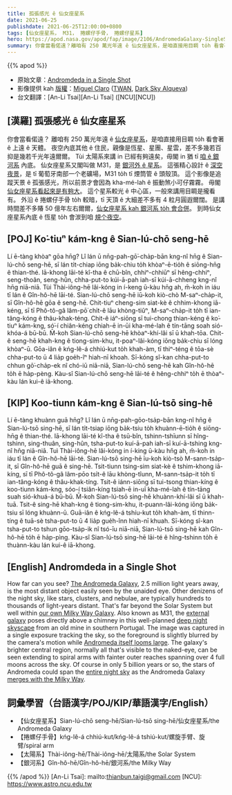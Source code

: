 ```yaml
---
title: 孤張感光 ê 仙女座星系
date: 2021-06-25
publishdate: 2021-06-25T12:00:00+0800
tags: [仙女座星系， M31， 捲螺仔手骨， 捲螺仔星系]
hero: https://apod.nasa.gov/apod/fap/image/2106/AndromedaGalaxy-SingleShotMina-4688-net1200.jpg
summary: 你會當看偌遠？離咱有 250 萬光年遠 ê 仙女座星系，是咱直接用目睭 to̍h 看會著 ê 上遠 ê 天體。
---
```


{{% apod %}}

- 原始文章：[Andromdeda in a Single Shot](https://apod.nasa.gov/apod/ap210625.html)
- 影像提供 kah [版權][copyright]：[Miguel Claro](http://www.miguelclaro.com/wp/) ([TWAN](http://www.twanight.org/claro), [Dark Sky Alqueva](http://www.darkskyalqueva.com/))
- 台文翻譯：[An-Li Tsai][An-Li Tsai] ([NCU][NCU])

## [漢羅] 孤張感光 ê 仙女座星系
你會當看偌遠？
離咱有 250 萬光年遠 ê [仙女座星系][The Andromeda Galaxy]，是咱直接用目睭 to̍h 看會著 ê 上遠 ê 天體。
夜空內底其他 ê 住民，親像是恆星、星團、星雲，差不多幾若百抑是幾若千光年遠爾爾。
Tùi 太陽系來講 in 已經有夠遠矣，毋閣 in 猶 tī [咱 ê 銀河系][our own Milky Way Galaxy] 內底。
仙女座星系又閣叫做 M31，是 [銀河外 ê 星系][external galaxy]。
這張精心設計 ê [深空夜景][deep night skyscape]，是 tī 葡萄牙南部一个老礦場，M31 to̍h tī 煙筒管 ê 頭殼頂。
這个影像是追蹤天景 ê 孤張感光，所以前景才會因為 kha-mé-lah ê 振動煞小可仔霧霧。
毋閣 [仙女座星系看起來是有夠大][Andromeda itself looms large]。
這个星系較光 ê 中心區，一般來講用目睭是攏看有。
外沿 ê 捲螺仔手骨 to̍h 較暗，tī 天頂 ê 大細差不多有 4 粒月圓遐爾闊。
是講時間差不多賰 50 億年左右爾爾，[仙女座星系 kah 銀河系 to̍h 會合併][merges with the Milky Way]。
到時仙女座星系內底 ê 恆星 to̍h 會湠到咱 [規个夜空][entire night sky]。


## [POJ] Ko͘-tiuⁿ kám-kng ê Sian-lú-chō seng-hē
Lí ē-tàng khòaⁿ gōa hn̄g?
Lî lán ū nn̄g-pah-gō͘-cha̍p-bān kng-nî hn̄g ê Sian-lú-chō seng-hē, sī lán ti̍t-chiap iōng ba̍k-chiu to̍h khòaⁿ-ē-tio̍h ê siōng-hn̄g ê thian-thé.
Iā-khong lāi-té kî-tha ê chū-bîn, chhiⁿ-chhiūⁿ sī hêng-chhiⁿ, seng-thoân, seng-hûn, chha-put-to kúi-ā-pah iah-sī kúi-ā-chheng kng-nî hn̄g niā-niā.
Tùi Thài-iông-hē lâi-kóng in í-keng ū-kàu hn̄g ah, m̄-koh in iáu tī lán ê Gîn-hô-hē lāi-té.
Sian-lú-chō seng-hē iū-koh kiò-chò M-saⁿ-cha̍p-it, sī Gîn-hô-hē gōa ê seng-hē.
Chit-tiuⁿ cheng-sim siat-kè ê chhim-khong iā-kéng, sī tī Phô-tô-gâ lâm-pō͘ chi̍t-ê lāu khòng-tiûⁿ, M-saⁿ-cha̍p-it to̍h tī ian-tâng-kóng ê thâu-khak-téng.
Chit-ê iáⁿ-siōng sī tui-chong thian-kéng ê ko͘-tiuⁿ kám-kng, só͘-í chiân-kéng chiah-ē in-ūi kha-mé-lah ê tín-tāng soah sió-khóa-á bū-bū.
M̄-koh Sian-lú-chō seng-hē khòaⁿ-khí-lâi sī ū khah-tōa.
Chit-ê seng-hē khah-kng ê tiong-sim-khu, it-poaⁿ-lâi-kóng iōng ba̍k-chiu sī lóng khòaⁿ-ū.
Gōa-iân ê kńg-lê-á chhiú-kut to̍h khah-àm, tī thiⁿ-téng ê tōa-sè chha-put-to ū 4 lia̍p goe̍h-îⁿ hiah-nī khoah.
Sī-kóng sî-kan chha-put-to chhun gō͘-cha̍p-ek nî chó-iū niā-niā, Sian-lú-chō seng-hē kah Gîn-hô-hē to̍h ē ha̍p-pèng.
Kàu-sî Sian-lú-chō seng-hē lāi-té ê hêng-chhiⁿ to̍h ē thòaⁿ-kàu lán kui-ê iā-khong.


## [KIP] Koo-tiunn kám-kng ê Sian-lú-tsō sing-hē
Lí ē-tàng khuànn guā hn̄g?
Lî lán ū nn̄g-pah-gōo-tsa̍p-bān kng-nî hn̄g ê Sian-lú-tsō sing-hē, sī lán ti̍t-tsiap iōng ba̍k-tsiu to̍h khuànn-ē-tio̍h ê siōng-hn̄g ê thian-thé.
Iā-khong lāi-té kî-tha ê tsū-bîn, tshinn-tshīunn sī hîng-tshinn, sing-thuân, sing-hûn, tsha-put-to kuí-ā-pah iah-sī kuí-ā-tshing kng-nî hn̄g niā-niā.
Tuì Thài-iông-hē lâi-kóng in í-king ū-kàu hn̄g ah, m̄-koh in iáu tī lán ê Gîn-hô-hē lāi-té.
Sian-lú-tsō sing-hē īu-koh kiò-tsò M-sann-tsa̍p-it, sī Gîn-hô-hē guā ê sing-hē.
Tsit-tiunn tsing-sim siat-kè ê tshim-khong iā-kíng, sī tī Phô-tô-gâ lâm-pōo tsi̍t-ê lāu khòng-tîunn, M-sann-tsa̍p-it to̍h tī ian-tâng-kóng ê thâu-khak-tíng.
Tsit-ê iánn-siōng sī tui-tsong thian-kíng ê koo-tiunn kám-kng, sóo-í tsiân-kíng tsiah-ē in-uī kha-mé-lah ê tín-tāng suah sió-khuá-á bū-bū.
M̄-koh Sian-lú-tsō sing-hē khuànn-khí-lâi sī ū khah-tuā.
Tsit-ê sing-hē khah-kng ê tiong-sim-khu, it-puann-lâi-kóng iōng ba̍k-tsiu sī lóng khuànn-ū.
Guā-iân ê kńg-lê-á tshíu-kut to̍h khah-àm, tī thinn-tíng ê tuā-sè tsha-put-to ū 4 lia̍p gue̍h-înn hiah-nī khuah.
Sī-kóng sî-kan tsha-put-to tshun gōo-tsa̍p-ik nî tsó-īu niā-niā, Sian-lú-tsō sing-hē kah Gîn-hô-hē to̍h ē ha̍p-pìng.
Kàu-sî Sian-lú-tsō sing-hē lāi-té ê hîng-tshinn to̍h ē thuànn-kàu lán kui-ê iā-khong.


## [English] Andromdeda in a Single Shot

How far can you see?
[The Andromeda Galaxy][The Andromeda Galaxy], 2.5 million light years away, is the most distant object easily seen by the unaided eye.
Other denizens of the night sky, like stars, clusters, and nebulae, are typically hundreds to thousands of light-years distant.
That's far beyond the Solar System but well within [our own Milky Way Galaxy][our own Milky Way Galaxy].
Also known as M31, the [external galaxy][external galaxy] poses directly above a chimney in this well-planned [deep night skyscape][deep night skyscape] from an old mine in southern Portugal.
The image was captured in a single exposure tracking the sky, so the foreground is slightly blurred by the camera's motion while [Andromeda itself looms large][Andromeda itself looms large].
The galaxy's brighter central region, normally all that's visible to the naked-eye, can be seen extending to spiral arms with fainter outer reaches spanning over 4 full moons across the sky.
Of course in only 5 billion years or so, the stars of Andromeda could span the [entire night sky][entire night sky] as the Andromeda Galaxy [merges with the Milky Way][merges with the Milky Way].


## 詞彙學習（台語漢字/POJ/KIP/華語漢字/English）


- 【仙女座星系】Sian-lú-chō seng-hē/Sian-lú-tsō sing-hē/仙女座星系/the Andromeda Galaxy
- 【捲螺仔手骨】kńg-lê-á chhiú-kut/kńg-lê-á tshiú-kut/螺旋手臂、旋臂/spiral arm
- 【太陽系】Thài-iông-hē/Thài-iông-hē/太陽系/the Solar System
- 【銀河系】Gîn-hô-hē/Gîn-hô-hē/銀河系/the Milky Way




{{% /apod %}}
[An-Li Tsai]: mailto:thianbun.taigi@gmail.com
[NCU]: https://www.astro.ncu.edu.tw

[copyright]: https://apod.nasa.gov/apod/fap/lib/about_apod.html#srapply


[The Andromeda Galaxy]:http://en.wikipedia.org/wiki/Andromeda_Galaxy
[our own Milky Way Galaxy]:https://apod.nasa.gov/apod/fap/ap110520.html
[external galaxy]:https://apod.nasa.gov/apod/fap/ap200430.html
[deep night skyscape]:https://www.miguelclaro.com/wp/portfolio/andromeda-galaxy-shinning-perfectly-aligned-with-a-chimney-in-a-single-photo-exposure/
[Andromeda itself looms large]:https://apod.nasa.gov/apod/fap/ap200925.html
[entire night sky]:https://hubblesite.org/contents/media/images/2012/20/3038-Image.html?news=true
[merges with the Milky Way]:https://en.wikipedia.org/wiki/Andromeda%E2%80%93Milky_Way_collision
